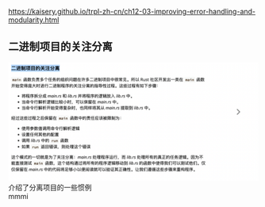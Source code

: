 https://kaisery.github.io/trpl-zh-cn/ch12-03-improving-error-handling-and-modularity.html

## 二进制项目的关注分离

![](./img/2022-08-10-09-53-35.png)  
介绍了分离项目的一些惯例  
mmmi


